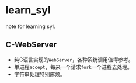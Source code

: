 # learn_syl

note for learning syl.

## C-WebServer

* 纯C语言实现的`WebServer`，各种系统调用值得参考。
* 单进程`accept`，每来一个请求`fork`一个进程去处理。
* 字符串处理特别麻烦。